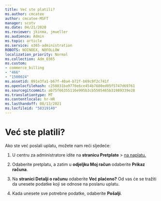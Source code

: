 ```yaml
---
title: Već ste platili?
ms.author: cmcatee
author: cmcatee-MSFT
manager: scotv
ms.date: 04/21/2020
ms.reviewer: jkinma, jmueller
ms.audience: Admin
ms.topic: article
ms.service: o365-administration
ROBOTS: NOINDEX, NOFOLLOW
localization_priority: Normal
ms.collection: Adm_O365
ms.custom:
- commerce_billing
- "466"
- "1500024"
ms.assetid: 091e3fa1-b67f-40a4-b72f-b69c9f2c741f
ms.openlocfilehash: c250831ba9770e6ce454b7680ed05f5747d69761
ms.sourcegitcommit: ab75f66355116e995b3cb5505465b31989339e28
ms.translationtype: MT
ms.contentlocale: hr-HR
ms.lasthandoff: 08/13/2021
ms.locfileid: "58319140"
---
```

# <a name="already-paid"></a>Već ste platili?

Ako ste već poslali uplatu, možete nam reći sljedeće:
  
1. U centru za administratore idite na **stranicu Pretplate** \> [na naplatu.](https://go.microsoft.com/fwlink/p/?linkid=842054)

2. Odaberite pretplatu, a zatim u **odjeljku Moj račun** odaberite **Prikaz računa**.

3. Na **stranici Detalji o računu** odaberite **Već plaćeno?** Od vas će se tražiti da unesete podatke koji se odnose na poslanu uplatu.

4. Kada unesete sve potrebne podatke, odaberite **Pošalji**.